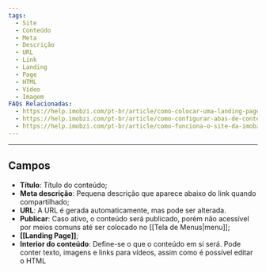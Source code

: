 ```yaml
---
tags:
  - Site
  - Conteúdo
  - Meta
  - Descrição
  - URL
  - Link
  - Landing
  - Page
  - HTML
  - Vídeo
  - Imagem
FAQs Relacionadas:
  - https://help.imobzi.com/pt-br/article/como-colocar-uma-landing-page-no-site-1f8fon7/
  - https://help.imobzi.com/pt-br/article/como-configurar-abas-de-conteudo-no-meu-site-1skfca2/
  - https://help.imobzi.com/pt-br/article/como-funciona-o-site-da-imobzi-j55id3/#1-conteudos
---
```

---
## Campos

- **Título**: Título do conteúdo;
- **Meta descrição**: Pequena descrição que aparece abaixo do link quando compartilhado;
- **URL**: A URL é gerada automaticamente, mas pode ser alterada.
- **Publicar**: Caso ativo, o conteúdo será publicado, porém não acessível por meios comuns até ser colocado no [[Tela de Menus|menu]];
- **[[Landing Page]]**;
- **Interior do conteúdo**: Define-se o que o conteúdo em si será. Pode conter texto, imagens e links para vídeos, assim como é possível editar o HTML